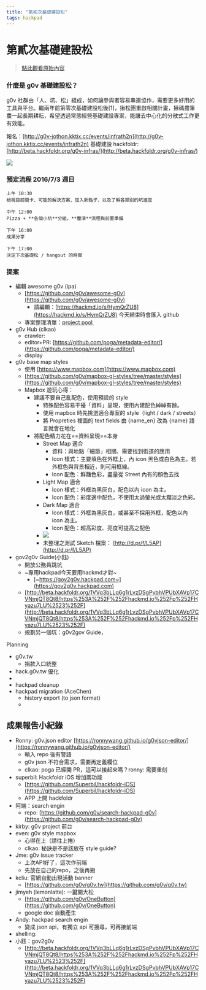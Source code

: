 ```yaml
---
title: "第貳次基礎建設松"
tags: hackpad
---
```


# 第貳次基礎建設松

> [點此觀看原始內容](https://g0v.hackpad.tw/nog3i777EOZ)


### 什麼是 g0v 基礎建設松？


g0v 社群由「人、坑、松」組成，如何讓參與者容易串連協作，需要更多好用的工具與平台。繼兩年前第零次基礎建設松後\[1\]，揪松團重啟相關計畫，揪碼農筆農一起長期耕耘，希望透過常態經營基礎建設專案，能讓去中心化的分散式工作更有效能。

報名：[http://g0v-jothon.kktix.cc/events/infrath2n](http://g0v-jothon.kktix.cc/events/infrath2n)
基礎建設 hackfoldr: [http://beta.hackfoldr.org/g0v-infras/](http://beta.hackfoldr.org/g0v-infras/)

![](https://g0vhackmd.blob.core.windows.net/g0v-hackmd-images/upload_79ea53879d948a2507b8cf6419340ed3)


### 預定流程 2016/7/3 週日


    上午 10:30
    檢視目前關卡、可能的解決方案、加入新點子，以及了解各類別的坑進度

    中午 12:00
    Pizza + **各個小坑**分組，**釐清**流程與前置準備

    下午 16:00
    成果分享

    下午 17:00
    決定下次基礎松 / hangout 的時間


### 提案

- 編輯 awesome g0v (ipa)
    - [https://github.com/g0v/awesome-g0v](https://github.com/g0v/awesome-g0v)
        - 請編輯：[https://hackmd.io/s/HymQrZU8](https://hackmd.io/s/HymQrZU8) 今天結束時會匯入 github
    - 專案整理清單：[project pool ](https://g0v.hackpad.tw/VPnworpE5xi)
- g0v Hub (clkao)
    - crawler:
    - editor+PR: [https://github.com/poga/metadata-editor/](https://github.com/poga/metadata-editor/)
    - display
- g0v base map styles
    - 使用 [https://www.mapbox.com](https://www.mapbox.com)
    - [https://github.com/g0v/mapbox-gl-styles/tree/master/styles](https://github.com/g0v/mapbox-gl-styles/tree/master/styles)
    - Mapbox 遊玩心得：
        - 建議不要自己亂配色，使用預設的 style
            - 特殊配色容易干擾「資料」呈現，使用內建配色綽綽有餘。
            - 使用 mapbox 時先挑選適合專案的 style（light / dark / streets）
            - 將 Propreties 裡面的 text fields 由 {name_en} 改為 {name} 語言就會在地化
        - 將配色精力花在==資料呈現==本身
            - Street Map 適合
                - 資料：與地點「細節」相關、需要找到街道的應用
                - Icon 樣式：主要填色在外框上，內 icon 黑色或白色為主。若外框色與背景相近，則可用框線。
                - Icon 配色：鮮豔色彩，盡量從 Street 內有的顏色去找
            - Light Map 適合
                - Icon 樣式：外框為黑灰白，配色以內 icon 為主。
                - Icon 配色：彩度適中配色，不使用太過螢光或太黯淡之色彩。
            - Dark Map 適合
                - Icon 樣式：外框為黑灰白，或甚至不採用外框，配色以內 icon 為主。
                - Icon 配色：超高彩度、亮度可提高之配色
            - ![](https://g0vhackmd.blob.core.windows.net/g0v-hackmd-images/upload_a6d6d4f91651d05be96fde31751a9be9)
            - 未整理之測試 Sketch 檔案： [http://d.pr/f/L5AP](http://d.pr/f/L5AP)
- gov2g0v Guide(小鈺)
    - 開放公務員跳坑
    - ~專用hackpad今天要用hackmd才對~
        - [~https://gov2g0v.hackpad.com~](https://gov2g0v.hackpad.com)
    - [http://beta.hackfoldr.org/1VVq3bLLq6g1rLvzDSgPvbhVPUbXAVp17CVNmjQT8Qt8/https%253A%252F%252Fhackmd.io%252Fp%252FHyazu7LU%2523%252F](http://beta.hackfoldr.org/1VVq3bLLq6g1rLvzDSgPvbhVPUbXAVp17CVNmjQT8Qt8/https%253A%252F%252Fhackmd.io%252Fp%252FHyazu7LU%2523%252F)
    - 規劃另一個坑：g0v2gov Guide，

Planning
- g0v.tw
    - 捐款入口統整
- hack.g0v.tw 優化
-
- hackpad cleanup
- hackpad migration (AceChen)
    - history export (to json format)
    -



## 成果報告小紀錄

- Ronny: g0v.json editor [https://ronnywang.github.io/g0vjson-editor/](https://ronnywang.github.io/g0vjson-editor/)
    - 輸入 repo 後有警語
    - g0v json 不符合需求，需要再定義欄位
    - clkao: poga 已經開 PR，這可以接起來嗎？ronny: 需要重刻
- superbil: Hackfoldr iOS 增加兩功能
    - [https://github.com/Superbil/hackfoldr-iOS](https://github.com/Superbil/hackfoldr-iOS)
    - APP 上開 hackfoldr
- 阿端：search engin
    - repo: [https://github.com/g0v/search-hackpad-g0v](https://github.com/g0v/search-hackpad-g0v)
- kirby: g0v project 前台
- even: g0v style mapbox
    - 心得在上（請往上捲）
    - clkao: 秘訣是不是該放在 style guide?
- Jme: g0v issue tracker
    - 上次API好了，這次作前端
    - 先放在自己的repo，之後再搬
- kcliu: 官網自動出現活動 banner
    - [https://github.com/g0v/g0v.tw](https://github.com/g0v/g0v.tw)
- jimyeh (lemonlatte): 一鍵開大松
    - [https://github.com/g0v/OneButton](https://github.com/g0v/OneButton)
    - google doc 自動產生
- Andy: hackpad search engin
    - 變成 json api，有獨立 api 可搜尋，可再接前端
- shelling:
- 小鈺：gov2g0v
    - [http://beta.hackfoldr.org/1VVq3bLLq6g1rLvzDSgPvbhVPUbXAVp17CVNmjQT8Qt8/https%253A%252F%252Fhackmd.io%252Fp%252FHyazu7LU%2523%252F](http://beta.hackfoldr.org/1VVq3bLLq6g1rLvzDSgPvbhVPUbXAVp17CVNmjQT8Qt8/https%253A%252F%252Fhackmd.io%252Fp%252FHyazu7LU%2523%252F)





